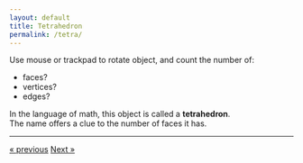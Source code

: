 ```yaml
---
layout: default
title: Tetrahedron
permalink: /tetra/
---
```


<div id="sketch-holder"></div>

Use mouse or trackpad to rotate object, and count the number of:   

- faces? 
- vertices?  
- edges?  

In the language of math, this object is called a __tetrahedron__.  
The name offers a clue to the number of faces it has.

---

<script src="https://cdnjs.cloudflare.com/ajax/libs/p5.js/0.8.0/p5.min.js"></script>
<script>

function setup() {
	createCanvas(648, 400, WEBGL);  
}

let s = 64;
//let r = s/2;
let c = 255;

function draw() {
	background(250);
	angleMode(DEGREES);

	//drag to move the world.
	orbitControl(5,5);

	normalMaterial();
	rotateX(-60);
	rotateY(72);

    stroke('#222222');
	strokeWeight(2);
	//lights();

	//(s,s,s) (s,-s,-s) (-s,-s,s) (-s,s,-s)

	push();

	fill(color(c,0,0));
	beginShape();
	vertex(s,s,s);
	vertex(s,-s,-s);
	vertex(-s,-s,s);
	endShape(CLOSE);

	fill(color(c,c,0));
	beginShape();
	vertex(s,s,s);
	vertex(s,-s,-s);
	vertex(-s,s,-s);
	endShape(CLOSE);

	fill(color(0,c,0));
	beginShape();
	vertex(s,s,s);
	vertex(-s,-s,s);
	vertex(-s,s,-s);
	endShape(CLOSE);

	fill(color(0,0,c));
	beginShape();
	vertex(s,-s,-s);
	vertex(-s,-s,s);
	vertex(-s,s,-s);
	endShape(CLOSE);

	pop();

	// line(s,s,s,s,-s,-s);
	// line(s,s,s,-s,-s,s);
	// line(s,s,s,-s,s,-s);

	// line(s,-s,-s,-s,-s,s);
	// line(s,-s,-s,-s,s,-s);
	// line(-s,-s,s,-s,s,-s);
}

</script>

<div>
	<a href="/cube/" class="previous">&laquo; previous</a>
	<a href="/octa/" class="next">Next &raquo;</a>
</div>

